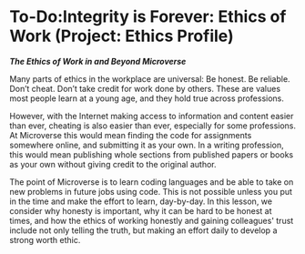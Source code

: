 
# To-Do:Integrity is Forever: Ethics of Work (Project: Ethics Profile)

***The Ethics of Work in and Beyond Microverse***

Many parts of ethics in the workplace are universal: Be honest. Be reliable. Don’t cheat. Don’t take credit for work done by others. These are values most people learn at a young age, and they hold true across professions. 

However, with the Internet making access to information and content easier than ever, cheating is also easier than ever, especially for some professions. At Microverse this would mean finding the code for assignments somewhere online, and submitting it as your own. In a writing profession, this would mean publishing whole sections from published papers or books as your own without giving credit to the original author. 

The point of Microverse is to learn coding languages and be able to take on new problems in future jobs using code. This is not possible unless you put in the time and make the effort to learn, day-by-day. In this lesson, we consider why honesty is important, why it can be hard to be honest at times, and how the ethics of working honestly and gaining colleagues' trust include not only telling the truth, but making an effort daily to develop a strong worth ethic. 

